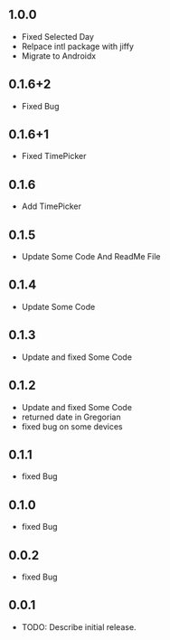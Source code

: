 ## 1.0.0
* Fixed Selected Day
* Relpace intl package with jiffy
* Migrate to Androidx

## 0.1.6+2
* Fixed Bug

## 0.1.6+1
* Fixed TimePicker

## 0.1.6
* Add TimePicker

## 0.1.5
* Update Some Code And ReadMe File 

## 0.1.4
* Update Some Code 

## 0.1.3
* Update and fixed Some Code

## 0.1.2
* Update and fixed Some Code 
* returned date in Gregorian 
* fixed bug on some devices

## 0.1.1
* fixed Bug  

## 0.1.0
* fixed Bug 

## 0.0.2
* fixed Bug 

## 0.0.1
* TODO: Describe initial release.
